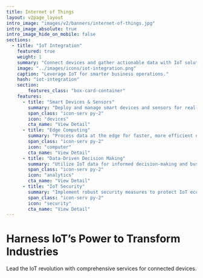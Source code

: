 ```yaml
---
title: Internet of Things
layout: v2page_layout
intro_image: "images/v2/banners/internet-of-things.jpg"
intro_image_absolute: true
intro_image_hide_on_mobile: false
sections:
  - title: "IoT Integration"
    featured: true
    weight: 1
    summary: "Connect devices and gather actionable data with IoT solutions."
    image: "../images/icons/iot-integration.png"
    caption: "Leverage IoT for smarter business operations."
    hash: "iot-integration"
    section:
        features_class: "box-card-container"
    features:
      - title: "Smart Devices & Sensors"
        summary: "Deploy and manage smart devices and sensors for real-time data collection."
        span_class: "icon-serv py-2"
        icon: "devices"
        cta_name: "View Detail"
      - title: "Edge Computing"
        summary: "Process data at the edge for faster, more efficient operations."
        span_class: "icon-serv py-2"
        icon: "computer"
        cta_name: "View Detail"
      - title: "Data-Driven Decision Making"
        summary: "Utilize IoT data for informed decision-making and business insights."
        span_class: "icon-serv py-2"
        icon: "analytics"
        cta_name: "View Detail"
      - title: "IoT Security"
        summary: "Implement robust security measures to protect IoT ecosystems."
        span_class: "icon-serv py-2"
        icon: "security"
        cta_name: "View Detail"
---
```


# Harness IoT’s Power to Transform Industries

Lead the IoT revolution with comprehensive services for connected devices.
